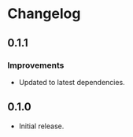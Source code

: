 # Changelog

## 0.1.1

### Improvements

- Updated to latest dependencies.

## 0.1.0

- Initial release.
